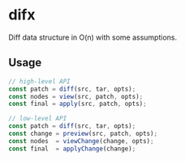 # difx

Diff data structure in O(n) with some assumptions.

## Usage
```javascript
// high-level API 
const patch = diff(src, tar, opts);
const nodes = view(src, patch, opts);
const final = apply(src, patch, opts);

// low-level API
const patch = diff(src, tar, opts);
const change = preview(src, patch, opts);
const nodes  = viewChange(change, opts);
const final  = applyChange(change);
```
